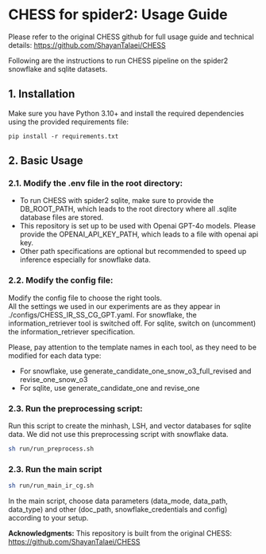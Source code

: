 # CHESS for spider2: Usage Guide

Please refer to the original CHESS github for full usage guide and technical details:
https://github.com/ShayanTalaei/CHESS

Following are the instructions to run CHESS pipeline on the spider2 snowflake and sqlite datasets.

## 1. Installation

Make sure you have Python 3.10+ and install the required dependencies using the provided requirements file:

```
pip install -r requirements.txt
```

## 2. Basic Usage

### 2.1. Modify the .env file in the root directory:

* To run CHESS with spider2 sqlite, make sure to provide the DB_ROOT_PATH, which leads to the root directory where all .sqlite database files are stored. 
* This repository is set up to be used with Openai GPT-4o models. Please provide the OPENAI_API_KEY_PATH, which leads to a file with openai api key. 
* Other path specifications are optional but recommended to speed up inference especially for snowflake data. 

### 2.2. Modify the config file:

Modify the config file to choose the right tools.  
All the settings we used in our experiments are as they appear in ./configs/CHESS_IR_SS_CG_GPT.yaml.
For snowflake, the information_retriever tool is switched off.
For sqlite, switch on (uncomment) the information_retriever specification. 

Please, pay attention to the template names in each tool, as they need to be modified for each data type:
- For snowflake, use generate_candidate_one_snow_o3_full_revised and revise_one_snow_o3
- For sqlite, use generate_candidate_one and revise_one

### 2.3. Run the preprocessing script:

Run this script to create the minhash, LSH, and vector databases for sqlite data. 
We did not use this preprocessing script with snowflake data.  

```bash
sh run/run_preprocess.sh
```

### 2.3. Run the main script

```bash
sh run/run_main_ir_cg.sh
```

In the main script, choose data parameters (data_mode, data_path, data_type) and other (doc_path, snowflake_credentials and config) according to your setup. 

**Acknowledgments:** This repository is built from the original CHESS: https://github.com/ShayanTalaei/CHESS